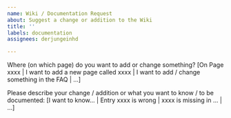 ```yaml
---
name: Wiki / Documentation Request
about: Suggest a change or addition to the Wiki
title: ''
labels: documentation
assignees: derjungeinhd

---
```


Where (on which page) do you want to add or change something?
[On Page xxxx | I want to add a new page called xxxx | I want to add / change something in the FAQ | ...]

Please describe your change / addition or what you want to know / to be documented:
[I want to know... | Entry xxxx is wrong | xxxx is missing in ... | ...]
